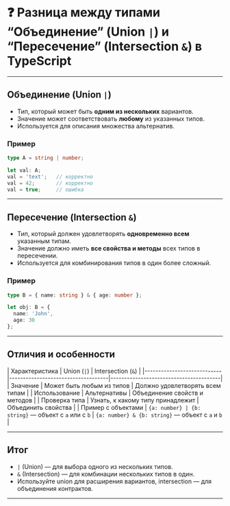 # ❓ Разница между типами “Объединение” (Union `|`) и “Пересечение” (Intersection `&`) в TypeScript

---

## Объединение (Union `|`)

- Тип, который может быть **одним из нескольких** вариантов.  
- Значение может соответствовать **любому** из указанных типов.  
- Используется для описания множества альтернатив.  

### Пример

```ts
type A = string | number;

let val: A;
val = 'text';   // корректно
val = 42;       // корректно
val = true;     // ошибка
```

---

## Пересечение (Intersection `&`)

- Тип, который должен удовлетворять **одновременно всем** указанным типам.
- Значение должно иметь **все свойства и методы** всех типов в пересечении.
- Используется для комбинирования типов в один более сложный.

### Пример

```ts
type B = { name: string } & { age: number };

let obj: B = {
  name: 'John',
  age: 30
};
```

---

## Отличия и особенности

\| Характеристика              | Union (`|`)                          | Intersection (`&`)                      |
\|----------------------------|------------------------------------|----------------------------------------|
\| Значение                    | Может быть любым из типов           | Должно удовлетворять всем типам        |
\| Использование               | Альтернативы                       | Объединение свойств и методов          |
\| Проверка типа               | Узнать, к какому типу принадлежит  | Объединить свойства                    |
\| Пример с объектами          | `{a: number} | {b: string}` — объект с `a` или с `b` | `{a: number} & {b: string}` — объект с `a` и `b` |

---

## Итог

- `|` (Union) — для выбора одного из нескольких типов.
- `&` (Intersection) — для комбинации нескольких типов в один.
- Используйте union для расширения вариантов, intersection — для объединения контрактов.

---
